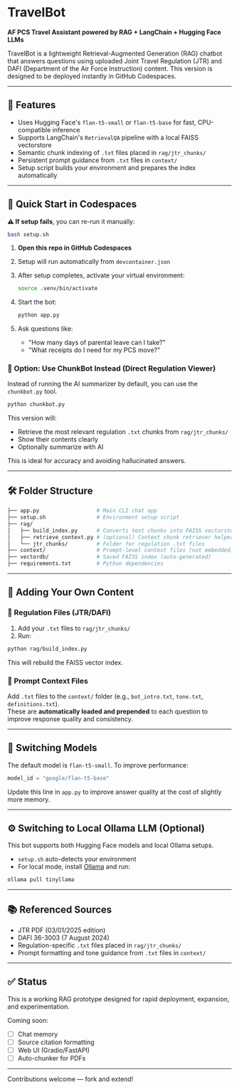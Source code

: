 # TravelBot

**AF PCS Travel Assistant powered by RAG + LangChain + Hugging Face LLMs**

TravelBot is a lightweight Retrieval-Augmented Generation (RAG) chatbot that answers questions using uploaded Joint Travel Regulation (JTR) and DAFI (Department of the Air Force Instruction) content. This version is designed to be deployed instantly in GitHub Codespaces.

---

## 🧰 Features

- Uses Hugging Face's `flan-t5-small` or `flan-t5-base` for fast, CPU-compatible inference
- Supports LangChain's `RetrievalQA` pipeline with a local FAISS vectorstore
- Semantic chunk indexing of `.txt` files placed in `rag/jtr_chunks/`
- Persistent prompt guidance from `.txt` files in `context/`
- Setup script builds your environment and prepares the index automatically

---

## 🚀 Quick Start in Codespaces

**⚠️ If setup fails**, you can re-run it manually:
```bash
bash setup.sh
```

1. **Open this repo in GitHub Codespaces**
2. Setup will run automatically from `devcontainer.json`
3. After setup completes, activate your virtual environment:

   ```bash
   source .venv/bin/activate
   ```

4. Start the bot:

   ```bash
   python app.py
   ```

5. Ask questions like:

   - "How many days of parental leave can I take?"
   - "What receipts do I need for my PCS move?"
### 🧠 Option: Use ChunkBot Instead (Direct Regulation Viewer)

Instead of running the AI summarizer by default, you can use the `chunkbot.py` tool.

```bash
python chunkbot.py
```

This version will:
- Retrieve the most relevant regulation `.txt` chunks from `rag/jtr_chunks/`
- Show their contents clearly
- Optionally summarize with AI

This is ideal for accuracy and avoiding hallucinated answers.

---

## 🛠 Folder Structure

```bash
├── app.py                  # Main CLI chat app
├── setup.sh                # Environment setup script
├── rag/
│   ├── build_index.py      # Converts text chunks into FAISS vectorstore
│   ├── retrieve_context.py # (optional) Context chunk retriever helper
│   └── jtr_chunks/         # Folder for regulation .txt files
├── context/                # Prompt-level context files (not embedded)
├── vectordb/               # Saved FAISS index (auto-generated)
├── requirements.txt        # Python dependencies
```

---

## 📄 Adding Your Own Content

### 🔹 Regulation Files (JTR/DAFI)
1. Add your `.txt` files to `rag/jtr_chunks/`
2. Run:

```bash
python rag/build_index.py
```

This will rebuild the FAISS vector index.

### 🔹 Prompt Context Files
Add `.txt` files to the `context/` folder (e.g., `bot_intro.txt`, `tone.txt`, `definitions.txt`).  
These are **automatically loaded and prepended** to each question to improve response quality and consistency.

---

## 🔄 Switching Models

The default model is `flan-t5-small`. To improve performance:

```python
model_id = "google/flan-t5-base"
```

Update this line in `app.py` to improve answer quality at the cost of slightly more memory.

---

## ⚙️ Switching to Local Ollama LLM (Optional)

This bot supports both Hugging Face models and local Ollama setups.

- `setup.sh` auto-detects your environment
- For local mode, install [Ollama](https://ollama.com) and run:

```bash
ollama pull tinyllama
```

---

## 📚 Referenced Sources

- JTR PDF (03/01/2025 edition)
- DAFI 36-3003 (7 August 2024)
- Regulation-specific `.txt` files placed in `rag/jtr_chunks/`
- Prompt formatting and tone guidance from `.txt` files in `context/`

---

## ✅ Status

This is a working RAG prototype designed for rapid deployment, expansion, and experimentation.

Coming soon:
- [ ] Chat memory
- [ ] Source citation formatting
- [ ] Web UI (Gradio/FastAPI)
- [ ] Auto-chunker for PDFs

---

Contributions welcome — fork and extend!
